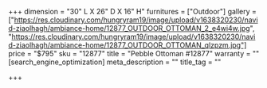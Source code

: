 +++
dimension = "30\" L X 26\" D X 16\" H"
furnitures = ["Outdoor"]
gallery = ["https://res.cloudinary.com/hungryram19/image/upload/v1638320230/navid-ziaolhagh/ambiance-home/12877_OUTDOOR_OTTOMAN_2_e4wi4w.jpg", "https://res.cloudinary.com/hungryram19/image/upload/v1638320230/navid-ziaolhagh/ambiance-home/12877_OUTDOOR_OTTOMAN_qlzpzm.jpg"]
price = "$795"
sku = "12877"
title = "Pebble Ottoman #12877"
warranty = ""
[search_engine_optimization]
meta_description = ""
title_tag = ""

+++
